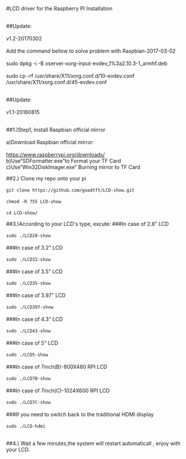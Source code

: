 #LCD driver for the Raspberry PI Installation<br><br>

##Update: <br><br>
  v1.2-20170302<br><br>
  Add the command bellow to solve problem with Raspbian-2017-03-02<br><br>
sudo dpkg -i -B xserver-xorg-input-evdev_1%3a2.10.3-1_armhf.deb<br><br>
sudo cp -rf /usr/share/X11/xorg.conf.d/10-evdev.conf /usr/share/X11/xorg.conf.d/45-evdev.conf<br><br>

##Update: <br><br>
  v1.1-20160815<br><br>
  
##1.)Step1, Install Raspbian official mirror <br><br> 
  a)Download Raspbian official mirror:<br><br>
  https://www.raspberrypi.org/downloads/<br>
  b)Use“SDFormatter.exe”to Format your TF Card<br>
  c)Use“Win32DiskImager.exe” Burning mirror to TF Card<br>
     
##2.) Clone my repo onto your pi<br><br>
```git clone https://github.com/goodtft/LCD-show.git```<br><br>
```chmod -R 755 LCD-show```<br><br>
```cd LCD-show/```<br>
  
##3.)According to your LCD's type, excute:
###In case of 2.8" LCD<br><br>
  ```sudo ./LCD28-show```<br><br>
###In case of 3.2" LCD<br><br>
  ```sudo ./LCD32-show```<br><br>
###In case of 3.5" LCD<br><br>
  ```sudo ./LCD35-show```<br><br>
###In case of 3.97" LCD<br><br>
  ```sudo ./LCD397-show```<br><br>
###In case of 4.3" LCD<br><br>
  ```sudo ./LCD43-show```<br><br>
###In case of 5" LCD<br><br>
  ```sudo ./LCD5-show```<br><br>
###In case of 7inch(B)-800X480 RPI LCD<br><br>
  ```sudo ./LCD7B-show```<br><br>
###In case of 7inch(C)-1024X600 RPI LCD<br><br>
  ```sudo ./LCD7C-show```<br><br>
###If you need to switch back to the traditional HDMI display<br><br>
  ```sudo ./LCD-hdmi```<br><br>

##4.) Wait a few minutes,the system will restart automaticall , enjoy with your LCD.

